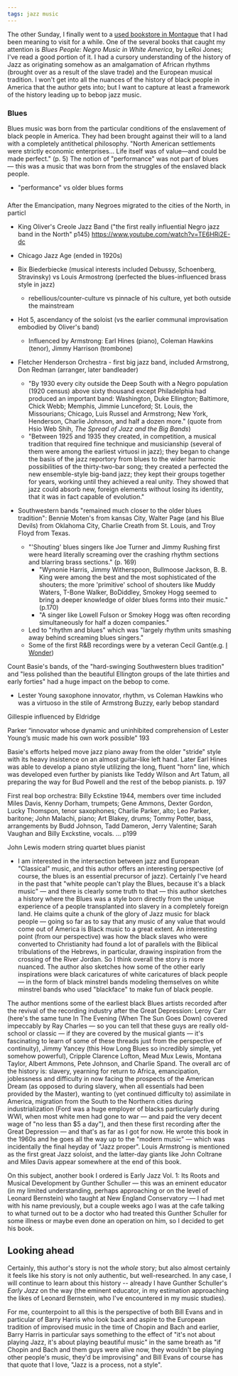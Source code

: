 ```yaml
---
tags: jazz music
---
```


The other Sunday, I finally went to a [used bookstore in Montague](https://maq.ujw.mybluehost.me/) that I had been meaning to visit for a while. One of the several books that caught my attention is _Blues People: Negro Music in White America_, by LeRoi Jones; I've read a good portion of it. I had a cursory understanding of the history of Jazz as originating somehow as an amalgamation of African rhythms (brought over as a result of the slave trade) and the European musical tradition. I won't get into all the nuances of the history of black people in America that the author gets into; but I want to capture at least a framework of the history leading up to bebop jazz music.

### Blues

Blues music was born from the particular conditions of the enslavement of black people in America. They had been brought against their will to a land with a completely antithetical philosophy. "North American settlements were strictly economic enterprises... Life itself was of value—and could be made perfect." (p. 5) The notion of "performance" was not part of blues — this was a music that was born from the struggles of the enslaved black people.

- "performance" vs older blues forms

###

After the Emancipation, many Negroes migrated to the cities of the North, in particl
- King Oliver's Creole Jazz Band ("the first really influential Negro jazz band in the North" p145) https://www.youtube.com/watch?v=TE6HRi2E-dc
- Chicago Jazz Age (ended in 1920s)
- Bix Biederbiecke (musical interests included Debussy, Schoenberg, Stravinsky) vs Louis Armostrong (perfected the blues-influenced brass style in jazz)
  - rebellious/counter-culture vs pinnacle of his culture, yet both outside the mainstream
- Hot 5, ascendancy of the soloist (vs the earlier communal improvisation embodied by Oliver's band)
  - Influenced by Armstrong: Earl Hines (piano), Coleman Hawkins (tenor), Jimmy Harrison (trombone)
- Fletcher Henderson Orchestra - first big jazz band, included Armstrong, Don Redman (arranger, later bandleader)

  - "By 1930 every city outside the Deep South with a Negro population (1920 census) above sixty thousand except Philadelphia had produced an important band: Washington, Duke Ellington; Baltimore, Chick Webb; Memphis, Jimmie Lunceford; St. Louis, the Missourians; Chicago, Luis Russel and Armstrong; New York, Henderson, Charlie Johnson, and half a dozen more." (quote from Hsio Web Shih, _The Spread of Jazz and the Big Bands_)
  - "Between 1925 and 1935 they created, in competition, a musical tradition that required fine technique and musicianship (several of them were among the earliest virtuosi in jazz); they began to change the basis of the jazz reportory from blues to the wider harmonic possibilities of the thirty-two-bar song; they created a perfected the new ensemble-style big-band jazz; they kept their groups together for years, working until they achieved a real unity. They showed that jazz could absorb new, foreign elements without losing its identity, that it was in fact capable of evolution."

- Southwestern bands "remained much closer to the older blues tradition": Bennie Moten's from kansas City, Walter Page (and his Blue Devils) from Oklahoma City, Charlie Creath from St. Louis, and Troy Floyd from Texas.
  - "'Shouting' blues singers like Joe Turner and Jimmy Rushing first were heard literally screaming over the crashing rhythm sections and blarring brass sections." (p. 169)
    - "Wynonie Harris, Jimmy Witherspoon, Bullmoose Jackson, B. B. King were among the best and the most sophisticated of the shouters; the more 'primitive' school of shouters like Muddy Waters, T-Bone Walker, BoDiddley, Smokey Hogg seemed to bring a deeper knowledge of older blues forms into their music." (p.170)
    - "A singer like Lowell Fulson or Smokey Hogg was often recording simultaneously for half a dozen companies."
  - Led to "rhythm and blues" which was "largely rhythm units smashing away behind screaming blues singers."
  - Some of the first R&B recordings were by a veteran Cecil Gant(e.g. [I Wonder](https://www.youtube.com/watch?v=QHLqFFpnJiQ))

Count Basie's bands, of the "hard-swinging Southwestern blues tradition" and "less polished than the beautiful Ellington groups of the late thirties and early forties" had a huge impact on the bebop to come.

- Lester Young saxophone innovator, rhythm, vs Coleman Hawkins who was a virtuoso in the stile of Armstrong
  Buzzy, early bebop standard

Gillespie influenced by Eldridge

Parker “innovator whose dynamic and uninhibited comprehension of Lester Young’s music made his own work possible” 193

Basie's efforts helped move jazz piano away from the older "stride" style with its heavy insistence on an almost guitar-like left hand. Later Earl Hines was able to develop a piano style utilizing the long, fluent "horn" line, which was developed even further by pianists like Teddy Wilson and Art Tatum, all preparing the way for Bud Powell and the rest of the bebop pianists. p. 197

First real bop orchestra: Billy Eckstine 1944, members over time included Miles Davis, Kenny Dorham, trumpets; Gene Ammons, Dexter Gordon, Lucky Thomspon, tenor saxophones; Charlie Parker, alto; Leo Parker, baritone; John Malachi, piano; Art Blakey, drums; Tommy Potter, bass, arrangements by Budd Johnson, Tadd Dameron, Jerry Valentine; Sarah Vaughan and Billy Exckstine, vocals. ... p199

John Lewis modern string quartet blues pianist

- I am interested in the intersection between jazz and European "Classical" music, and this author offers an interesting perspective (of course, the blues is an essential precursor of jazz). Certainly I've heard in the past that "white people can't play the Blues, because it's a black music" — and there is clearly some truth to that — this author sketches a history where the Blues was a style born directly from the unique experience of a people transplanted into slavery in a completely foreign land. He claims quite a chunk of the glory of Jazz music for black people — going so far as to say that any music of any value that would come out of America is Black music to a great extent. An interesting point (from our perspective) was how the black slaves who were converted to Christianity had found a lot of parallels with the Biblical tribulations of the Hebrews, in particular, drawing inspiration from the crossing of the River Jordan. So I think overall the story is more nuanced. The author also sketches how some of the other early inspirations were black caricatures of white caricatures of black people — in the form of black minstrel bands modeling themselves on white minstrel bands who used "blackface" to make fun of black people.

The author mentions some of the earliest black Blues artists recorded after the revival of the recording industry after the Great Depression: Leroy Carr (here's the same tune In The Evening (When The Sun Goes Down) covered impeccably by Ray Charles — so you can tell that these guys are really old-school or classic — if they are covered by the musical giants — it's fascinating to learn of some of these threads just from the perspective of continuity), Jimmy Yancey (this How Long Blues so incredibly simple, yet somehow powerful), Cripple Clarence Lofton, Mead Mux Lewis, Montana Taylor, Albert Ammons, Pete Johnson, and Charlie Spand. The overall arc of the history is: slavery, yearning for return to Africa, emancipation, joblessness and difficulty in now facing the prospects of the American Dream (as opposed to during slavery, when all essentials had been provided by the Master), wanting to (yet continued difficulty to) assimilate in America, migration from the South to the Northern cities during industrialization (Ford was a huge employer of blacks particularly during WWI, when most white men had gone to war — and paid the very decent wage of "no less than $5 a day"), and then these first recording after the Great Depression — and that's as far as I got for now. He wrote this book in the 1960s and he goes all the way up to the "modern music" — which was incidentally the final heyday of "Jazz proper". Louis Armstrong is mentioned as the first great Jazz soloist, and the latter-day giants like John Coltrane and Miles Davis appear somewhere at the end of this book.

On this subject, another book I ordered is Early Jazz Vol. 1: Its Roots and Musical Development by Gunther Schuller — this was an eminent educator (in my limited understanding, perhaps approaching or on the level of Leonard Bernstein) who taught at New England Conservatory — I had met with his name previously, but a couple weeks ago I was at the cafe talking to what turned out to be a doctor who had treated this Gunther Schuller for some illness or maybe even done an operation on him, so I decided to get his book.

## Looking ahead

Certainly, this author's story is not the _whole_ story; but also almost certainly it feels like his story is not only authentic, but well-researched. In any case, I will continue to learn about this history -- already I have Gunther Schuller's _Early Jazz_ on the way (the eminent educator, in my estimation approaching the likes of Leonard Bernstein, who I've encountered in my music studies).

For me, counterpoint to all this is the perspective of both Bill Evans and in particular of Barry Harris who look back and aspire to the European tradition of improvised music in the time of Chopin and Bach and earlier, Barry Harris in particular says something to the effect of "it's not about playing Jazz, it's about playing beautiful music" in the same breath as "if Chopin and Bach and them guys were alive now, they wouldn't be playing other people's music, they'd be improvising" and Bill Evans of course has that quote that I love, "Jazz is a process, not a style".
